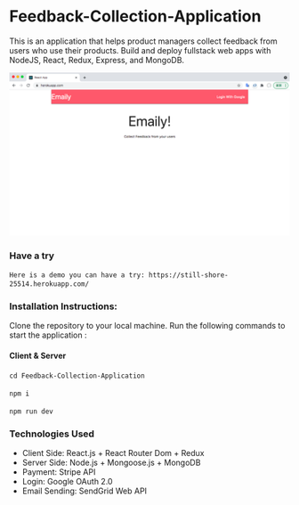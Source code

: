 # Feedback-Collection-Application
This is an application that helps product managers collect feedback from users who use their products.
Build and deploy fullstack web apps with NodeJS, React, Redux, Express, and MongoDB.

![image](https://github.com/Houshilian/Feedback-Collection-Application/blob/main/show.png)


### Have a try
```
Here is a demo you can have a try: https://still-shore-25514.herokuapp.com/
````

### Installation Instructions:
Clone the repository to your local machine.
Run the following commands to start the application :

#### Client & Server
```
cd Feedback-Collection-Application

npm i

npm run dev
````

### Technologies Used
- Client Side: React.js + React Router Dom + Redux
- Server Side: Node.js + Mongoose.js + MongoDB
- Payment: Stripe API
- Login: Google OAuth 2.0
- Email Sending: SendGrid Web API
